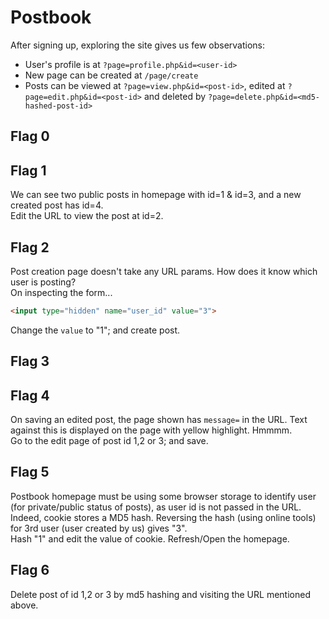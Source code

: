 # Postbook

After signing up, exploring the site gives us few observations:

- User's profile is at `?page=profile.php&id=<user-id>`
- New page can be created at `/page/create`
- Posts can be viewed at `?page=view.php&id=<post-id>`, edited at `?page=edit.php&id=<post-id>` and deleted by `?page=delete.php&id=<md5-hashed-post-id>`

## Flag 0

## Flag 1

We can see two public posts in homepage with id=1 & id=3, and a new created post has id=4. \
Edit the URL to view the post at id=2.

## Flag 2

Post creation page doesn't take any URL params. How does it know which user is posting? \
On inspecting the form...

```html
<input type="hidden" name="user_id" value="3">
```

Change the `value` to "1"; and create post.

## Flag 3

## Flag 4

On saving an edited post, the page shown has `message=` in the URL. Text against this is displayed on the page with yellow highlight. Hmmmm. \
Go to the edit page of post id 1,2 or 3; and save.

## Flag 5

Postbook homepage must be using some browser storage to identify user (for private/public status of posts), as user id is not passed in the URL. \
Indeed, cookie stores a MD5 hash. Reversing the hash (using online tools) for 3rd user (user created by us) gives "3". \
Hash "1" and edit the value of cookie. Refresh/Open the homepage.

## Flag 6

Delete post of id 1,2 or 3 by md5 hashing and visiting the URL mentioned above.
